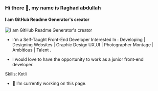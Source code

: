 ### Hi there 👋, my name is Raghad abdullah
#### I am GitHub Readme Generator's creator
![I am GitHub Readme Generator's creator](https://cdn.al-ain.com/images/2018/5/23/127-134613-best-laptops-programmers_700x400.jpeg)

- I'm a Self-Taught Front-End Developer Interested In : Developing | Designing Websites | Graphic Design UX,UI | Photographer Montage | Ambitious | Talent .

- I would love to have the opportunity to work as a junior front-end developer.

Skills: Kotli

- 🔭 I’m currently working on this page. 




